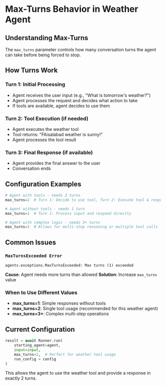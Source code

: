 # Max-Turns Behavior in Weather Agent

## Understanding Max-Turns

The `max_turns` parameter controls how many conversation turns the agent can take before being forced to stop.

## How Turns Work

### Turn 1: Initial Processing
- Agent receives the user input (e.g., "What is tomorrow's weather?")
- Agent processes the request and decides what action to take
- If tools are available, agent decides to use them

### Turn 2: Tool Execution (if needed)
- Agent executes the weather tool
- Tool returns: "FAisalabad weather is sunny!"
- Agent processes the tool result

### Turn 3: Final Response (if available)
- Agent provides the final answer to the user
- Conversation ends

## Configuration Examples

```python
# Agent with tools - needs 2 turns
max_turns=2  # Turn 1: Decide to use tool, Turn 2: Execute tool & respond

# Agent without tools - needs 1 turn  
max_turns=1  # Turn 1: Process input and respond directly

# Agent with complex logic - needs 3+ turns
max_turns=3  # Allows for multi-step reasoning or multiple tool calls
```

## Common Issues

### `MaxTurnsExceeded Error`
```
agents.exceptions.MaxTurnsExceeded: Max turns (1) exceeded
```

**Cause**: Agent needs more turns than allowed
**Solution**: Increase `max_turns` value

### When to Use Different Values

- **max_turns=1**: Simple responses without tools
- **max_turns=2**: Single tool usage (recommended for this weather agent)
- **max_turns=3+**: Complex multi-step operations

## Current Configuration

```python
result = await Runner.run(
    starting_agent=agent,
    input=input,
    max_turns=2,  # Perfect for weather tool usage
    run_config = config
)
```

This allows the agent to use the weather tool and provide a response in exactly 2 turns.